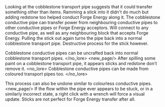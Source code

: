 <chapter name="item.pipe.stubborn_pipes.cobblestone_power.name"/>
<lore>
Looking at the cobblestone transport pipe suggests that it could transfer something other than items. Ramming a stick into it didn't do much but adding redstone too helped conduct Forge Energy along it.
</lore>
<no_lore>
The cobblestone conductive pipe can transfer power from neighbouring conductive pipes to other conductive pipes or Forge Energy acceptors.
</no_lore>

<chapter name="Information"/>
Will connect to any conductive pipe, as well as any neighbouring block that accepts Forge Energy.
<recipes stack="stubborn_pipes:cobblestone_power"/>
<lore>
Pulling the stick out again turns the pipe back into a normal cobblestone transport pipe. Destructive process for the stick however. 
</lore>
<no_lore>

Cobblestone conductive pipes can be uncrafted back into normal cobblestone transport pipes.
</no_lore>
<usages stack="stubborn_pipes:cobblestone_power"/>
<new_page/>
<chapter name="Colouring"/>
<lore>
After spilling some paint on a cobblestone transport pipe, it appears sticks and redstone don't remove it. 
</lore>
<no_lore>
Cobblestone conductive pipes can be made from coloured transport pipes too.
</no_lore>
<pipeColouring stack="stubborn_pipes:cobblestone_power"/>

This process can also be undone similar to colourless conductive pipes.
<new_page/>
<chapter name="Disclaimer"/>
If the flow within the pipe ever appears to be stuck, or in a similarly incorrect state, a right click with a wrench will force a visual update.
Sticks are not perfect for Forge Energy transfer after all.